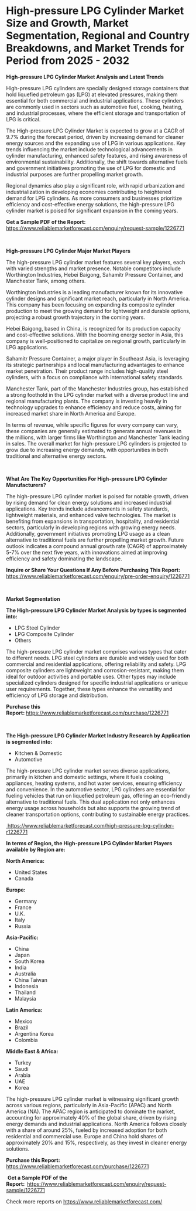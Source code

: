 <p><h1>High-pressure LPG Cylinder Market Size and Growth, Market Segmentation, Regional and Country Breakdowns, and Market Trends for Period from 2025 -  2032</h1></p><p><strong>High-pressure LPG Cylinder Market Analysis and Latest Trends</strong></p>
<p><p>High-pressure LPG cylinders are specially designed storage containers that hold liquefied petroleum gas (LPG) at elevated pressures, making them essential for both commercial and industrial applications. These cylinders are commonly used in sectors such as automotive fuel, cooking, heating, and industrial processes, where the efficient storage and transportation of LPG is critical.</p><p>The High-pressure LPG Cylinder Market is expected to grow at a CAGR of 9.7% during the forecast period, driven by increasing demand for cleaner energy sources and the expanding use of LPG in various applications. Key trends influencing the market include technological advancements in cylinder manufacturing, enhanced safety features, and rising awareness of environmental sustainability. Additionally, the shift towards alternative fuels and government initiatives promoting the use of LPG for domestic and industrial purposes are further propelling market growth.</p><p>Regional dynamics also play a significant role, with rapid urbanization and industrialization in developing economies contributing to heightened demand for LPG cylinders. As more consumers and businesses prioritize efficiency and cost-effective energy solutions, the high-pressure LPG cylinder market is poised for significant expansion in the coming years.</p></p>
<p><strong>Get a Sample PDF of the Report:&nbsp;</strong> <a href="https://www.reliablemarketforecast.com/enquiry/request-sample/1226771?utm_campaign=2736&utm_medium=2&utm_source=Github&utm_content=ia&utm_term=12042025&utm_id=high-pressure-lpg-cylinder">https://www.reliablemarketforecast.com/enquiry/request-sample/1226771</a></p>
<p>&nbsp;</p>
<p><strong>High-pressure LPG Cylinder Major Market Players</strong></p>
<p><p>The high-pressure LPG cylinder market features several key players, each with varied strengths and market presence. Notable competitors include Worthington Industries, Hebei Baigong, Sahamitr Pressure Container, and Manchester Tank, among others. </p><p>Worthington Industries is a leading manufacturer known for its innovative cylinder designs and significant market reach, particularly in North America. This company has been focusing on expanding its composite cylinder production to meet the growing demand for lightweight and durable options, projecting a robust growth trajectory in the coming years.</p><p>Hebei Baigong, based in China, is recognized for its production capacity and cost-effective solutions. With the booming energy sector in Asia, this company is well-positioned to capitalize on regional growth, particularly in LPG applications.</p><p>Sahamitr Pressure Container, a major player in Southeast Asia, is leveraging its strategic partnerships and local manufacturing advantages to enhance market penetration. Their product range includes high-quality steel cylinders, with a focus on compliance with international safety standards.</p><p>Manchester Tank, part of the Manchester Industries group, has established a strong foothold in the LPG cylinder market with a diverse product line and regional manufacturing plants. The company is investing heavily in technology upgrades to enhance efficiency and reduce costs, aiming for increased market share in North America and Europe.</p><p>In terms of revenue, while specific figures for every company can vary, these companies are generally estimated to generate annual revenues in the millions, with larger firms like Worthington and Manchester Tank leading in sales. The overall market for high-pressure LPG cylinders is projected to grow due to increasing energy demands, with opportunities in both traditional and alternative energy sectors.</p></p>
<p>&nbsp;</p>
<p><strong>What Are The Key Opportunities For High-pressure LPG Cylinder Manufacturers?</strong></p>
<p><p>The high-pressure LPG cylinder market is poised for notable growth, driven by rising demand for clean energy solutions and increased industrial applications. Key trends include advancements in safety standards, lightweight materials, and enhanced valve technologies. The market is benefiting from expansions in transportation, hospitality, and residential sectors, particularly in developing regions with growing energy needs. Additionally, government initiatives promoting LPG usage as a clean alternative to traditional fuels are further propelling market growth. Future outlook indicates a compound annual growth rate (CAGR) of approximately 5-7% over the next five years, with innovations aimed at improving efficiency and safety dominating the landscape.</p></p>
<p><strong>Inquire or Share Your Questions If Any Before Purchasing This Report:</strong> <a href="https://www.reliablemarketforecast.com/enquiry/pre-order-enquiry/1226771?utm_campaign=2736&utm_medium=2&utm_source=Github&utm_content=ia&utm_term=12042025&utm_id=high-pressure-lpg-cylinder">https://www.reliablemarketforecast.com/enquiry/pre-order-enquiry/1226771</a></p>
<p>&nbsp;</p>
<p><strong>Market Segmentation</strong></p>
<p><strong>The High-pressure LPG Cylinder Market Analysis by types is segmented into:</strong></p>
<p><ul><li>LPG Steel Cylinder</li><li>LPG Composite Cylinder</li><li>Others</li></ul></p>
<p><p>The high-pressure LPG cylinder market comprises various types that cater to different needs. LPG steel cylinders are durable and widely used for both commercial and residential applications, offering reliability and safety. LPG composite cylinders are lightweight and corrosion-resistant, making them ideal for outdoor activities and portable uses. Other types may include specialized cylinders designed for specific industrial applications or unique user requirements. Together, these types enhance the versatility and efficiency of LPG storage and distribution.</p></p>
<p><strong>Purchase this Report:&nbsp;</strong><a href="https://www.reliablemarketforecast.com/purchase/1226771?utm_campaign=2736&utm_medium=2&utm_source=Github&utm_content=ia&utm_term=12042025&utm_id=high-pressure-lpg-cylinder">https://www.reliablemarketforecast.com/purchase/1226771</a></p>
<p>&nbsp;</p>
<p><strong>The High-pressure LPG Cylinder Market Industry Research by Application is segmented into:</strong></p>
<p><ul><li>Kitchen & Domestic</li><li>Automotive</li></ul></p>
<p><p>The high-pressure LPG cylinder market serves diverse applications, primarily in kitchen and domestic settings, where it fuels cooking appliances, heating systems, and hot water services, ensuring efficiency and convenience. In the automotive sector, LPG cylinders are essential for fueling vehicles that run on liquefied petroleum gas, offering an eco-friendly alternative to traditional fuels. This dual application not only enhances energy usage across households but also supports the growing trend of cleaner transportation options, contributing to sustainable energy practices.</p></p>
<p><a href="https://www.reliablemarketforecast.com/high-pressure-lpg-cylinder-r1226771?utm_campaign=2736&utm_medium=2&utm_source=Github&utm_content=ia&utm_term=12042025&utm_id=high-pressure-lpg-cylinder">&nbsp;https://www.reliablemarketforecast.com/high-pressure-lpg-cylinder-r1226771</a></p>
<p><strong>In terms of Region, the High-pressure LPG Cylinder Market Players available by Region are:</strong></p>
<p>
    <p> <strong> North America: </strong>
        <ul>
            <li>United States</li>
            <li>Canada</li>
        </ul>
        </p> 
    <p> <strong> Europe: </strong>
        <ul>
            <li>Germany</li>
            <li>France</li>
            <li>U.K.</li>
            <li>Italy</li>
            <li>Russia</li>
        </ul>
        </p> 
    <p> <strong> Asia-Pacific: </strong>
        <ul>
            <li>China</li>
            <li>Japan</li>
            <li>South Korea</li>
            <li>India</li>
            <li>Australia</li>
            <li>China Taiwan</li>
            <li>Indonesia</li>
            <li>Thailand</li>
            <li>Malaysia</li>
        </ul>
        </p> 
    <p> <strong> Latin America: </strong>
        <ul>
            <li>Mexico</li>
            <li>Brazil</li>
            <li>Argentina Korea</li>
            <li>Colombia</li>
        </ul>
        </p> 
    <p> <strong> Middle East & Africa: </strong>
        <ul>
            <li>Turkey</li>
            <li>Saudi</li>
            <li>Arabia</li>
            <li>UAE</li>
            <li>Korea</li>
        </ul>
    </p>
    </p>
<p><p>The high-pressure LPG cylinder market is witnessing significant growth across various regions, particularly in Asia-Pacific (APAC) and North America (NA). The APAC region is anticipated to dominate the market, accounting for approximately 40% of the global share, driven by rising energy demands and industrial applications. North America follows closely with a share of around 25%, fueled by increased adoption for both residential and commercial use. Europe and China hold shares of approximately 20% and 15%, respectively, as they invest in cleaner energy solutions.</p></p>
<p><strong>Purchase this Report: </strong><a href="https://www.reliablemarketforecast.com/purchase/1226771?utm_campaign=2736&utm_medium=2&utm_source=Github&utm_content=ia&utm_term=12042025&utm_id=high-pressure-lpg-cylinder">https://www.reliablemarketforecast.com/purchase/1226771</a></p>
<p>&nbsp;<strong>Get a Sample PDF of the Report:&nbsp;&nbsp;</strong><a href="https://www.reliablemarketforecast.com/enquiry/request-sample/1226771?utm_campaign=2736&utm_medium=2&utm_source=Github&utm_content=ia&utm_term=12042025&utm_id=high-pressure-lpg-cylinder">https://www.reliablemarketforecast.com/enquiry/request-sample/1226771</a></p>
<p><strong></strong></p>
<p>Check more reports on <a href="https://www.reliablemarketforecast.com/?utm_campaign=2736&utm_medium=2&utm_source=Github&utm_content=ia&utm_term=12042025&utm_id=high-pressure-lpg-cylinder">https://www.reliablemarketforecast.com/</a></p>